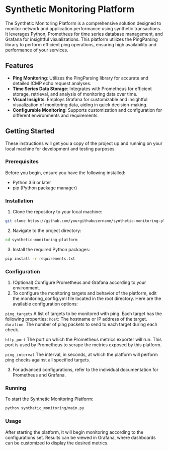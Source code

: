 # Synthetic Monitoring Platform

The Synthetic Monitoring Platform is a comprehensive solution designed to monitor network and application performance using synthetic transactions. It leverages Python, Prometheus for time series database management, and Grafana for insightful visualizations. This platform utilizes the PingParsing library to perform efficient ping operations, ensuring high availability and performance of your services.

## Features

- **Ping Monitoring**: Utilizes the PingParsing library for accurate and detailed ICMP echo request analyses.
- **Time Series Data Storage**: Integrates with Prometheus for efficient storage, retrieval, and analysis of monitoring data over time.
- **Visual Insights**: Employs Grafana for customizable and insightful visualization of monitoring data, aiding in quick decision-making.
- **Configurable Monitoring**: Supports customization and configuration for different environments and requirements.

## Getting Started

These instructions will get you a copy of the project up and running on your local machine for development and testing purposes.

### Prerequisites

Before you begin, ensure you have the following installed:
- Python 3.6 or later
- pip (Python package manager)

### Installation

1. Clone the repository to your local machine:

```bash
git clone https://github.com/yourgithubusername/synthetic-monitoring-platform.git
```

2. Navigate to the project directory:

```bash
cd synthetic-monitoring-platform
```

3. Install the required Python packages:

```bash
pip install -r requirements.txt
```

### Configuration
1. (Optional) Configure Prometheus and Grafana according to your environment.
2. To configure the monitoring targets and behavior of the platform, edit the monitoring_config.yml file located in the root directory. Here are the available configuration options:

`ping_targets`
A list of targets to be monitored with ping. Each target has the following properties:
``host``: The hostname or IP address of the target.
``duration``: The number of ping packets to send to each target during each check.

`http_port`
The port on which the Prometheus metrics exporter will run. This port is used by Prometheus to scrape the metrics exposed by this platform.

`ping_interval`
The interval, in seconds, at which the platform will perform ping checks against all specified targets.

3. For advanced configurations, refer to the individual documentation for Prometheus and Grafana.


### Running
To start the Synthetic Monitoring Platform:
```bash
python synthetic_monitoring/main.py
```

### Usage
After starting the platform, it will begin monitoring according to the configurations set. Results can be viewed in Grafana, where dashboards can be customized to display the desired metrics.

